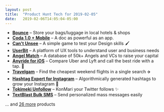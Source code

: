 ```yaml
---
layout: post
title:  "Product Hunt Tech for 2019-02-05"
date:   2019-02-06T14:05:04-05:00
---
```


* **[Bounce](https://www.producthunt.com/posts/bounce-7?utm_campaign=producthunt-api&utm_medium=api&utm_source=Application%3A+Daily+Digest+RSS+%28ID%3A+3202%29)** – Store your bags/luggage in local hotels & shops
* **[Coda 1.0 + Mobile](https://www.producthunt.com/posts/coda-1-0-mobile?utm_campaign=producthunt-api&utm_medium=api&utm_source=Application%3A+Daily+Digest+RSS+%28ID%3A+3202%29)** – A doc as powerful as an app.
* **[Can't Unsee](https://www.producthunt.com/posts/can-t-unsee-2?utm_campaign=producthunt-api&utm_medium=api&utm_source=Application%3A+Daily+Digest+RSS+%28ID%3A+3202%29)** – A simple game to test your Design skills 🖌
* **[UserBit](https://www.producthunt.com/posts/userbit?utm_campaign=producthunt-api&utm_medium=api&utm_source=Application%3A+Daily+Digest+RSS+%28ID%3A+3202%29)** – A platform of UX tools to understand user and business needs
* **[Angel Match](https://www.producthunt.com/posts/angel-match?utm_campaign=producthunt-api&utm_medium=api&utm_source=Application%3A+Daily+Digest+RSS+%28ID%3A+3202%29)** – A database of 50k+ Angels and VCs to raise your capital
* **[Anyride for iOS](https://www.producthunt.com/posts/anyride-for-ios?utm_campaign=producthunt-api&utm_medium=api&utm_source=Application%3A+Daily+Digest+RSS+%28ID%3A+3202%29)** – Compare Uber and Lyft and call the best ride with a tap. 🚗
* **[Travelgam](https://www.producthunt.com/posts/travelgam?utm_campaign=producthunt-api&utm_medium=api&utm_source=Application%3A+Daily+Digest+RSS+%28ID%3A+3202%29)** – Find the cheapest weekend flights in a single search ✈️
* **[Hashtag Expert for Instagram](https://www.producthunt.com/posts/hashtag-expert-for-instagram?utm_campaign=producthunt-api&utm_medium=api&utm_source=Application%3A+Daily+Digest+RSS+%28ID%3A+3202%29)** – Algorithmically generated hashtags to grow your Instagram 🙌
* **[Tokimeki Unfollow](https://www.producthunt.com/posts/tokimeki-unfollow?utm_campaign=producthunt-api&utm_medium=api&utm_source=Application%3A+Daily+Digest+RSS+%28ID%3A+3202%29)** – KonMari your Twitter follows ✨
* **[TextBlast Bulk SMS](https://www.producthunt.com/posts/textblast-bulk-sms?utm_campaign=producthunt-api&utm_medium=api&utm_source=Application%3A+Daily+Digest+RSS+%28ID%3A+3202%29)** – Send personalized mass messages easily

… and [26 more](https://www.producthunt.com/tech) products